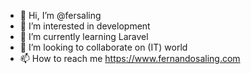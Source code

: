 - 👋 Hi, I’m @fersaling
- 👀 I’m interested in development
- 🌱 I’m currently learning Laravel
- 💞️ I’m looking to collaborate on (IT) world
- 📫 How to reach me https://www.fernandosaling.com

<!---
fersaling/fersaling is a ✨ special ✨ repository because its `README.md` (this file) appears on your GitHub profile.
You can click the Preview link to take a look at your changes.
--->
